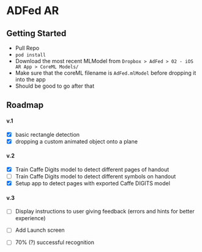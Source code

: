 # ADFed AR

## Getting Started
- Pull Repo
- `pod install`
- Download the most recent MLModel from `Dropbox > AdFed > 02 - iOS AR App > CoreML Models/`
- Make sure that the coreML filename is `AdFed.mlModel` before dropping it into the app
- Should be good to go after that

## Roadmap

#### v.1
- [x] basic rectangle detection
- [x] dropping a custom animated object onto a plane

#### v.2
- [x] Train Caffe Digits model to detect different pages of handout
- [ ] Train Caffe Digits model to detect different symbols on handout
- [x] Setup app to detect pages with exported Caffe DIGITS model

#### v.3
- [ ] Display instructions to user giving feedback (errors and hints for better experience)
- [ ] Add Launch screen
- [ ] 70% (?) successful recognition
 
